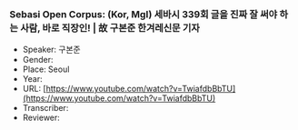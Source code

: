### Sebasi Open Corpus: (Kor, Mgl) 세바시 339회 글을 진짜 잘 써야 하는 사람, 바로 직장인! | 故 구본준 한겨레신문 기자

- Speaker: 구본준
- Gender: 
- Place: Seoul
- Year: 
- URL: [https://www.youtube.com/watch?v=TwiafdbBbTU](https://www.youtube.com/watch?v=TwiafdbBbTU)
- Transcriber: 
- Reviewer: 


